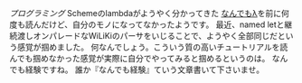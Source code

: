 *プログラミング* Schemeのlambdaがようやく分かってきた
[なんでもλ](http://practical-scheme.net/docs/lambda-j.html)を前に何度も読んだけど、自分のモノになってなかったようです。
最近、named letと継続渡しオンパレードなWiLiKiのパーサをいじることで、ようやく全部同じだという感覚が掴めました。
何なんでしょう。こういう質の高いチュートリアルを読んでも掴めなかった感覚が実際に自分でやってみると掴めるというのは。
なんでも経験ですね。
誰か『なんでも経験』ていう文章書いて下さいませ。
